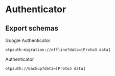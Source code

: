 # Authenticator


## Export schemas

Google Authenticator

```
otpauth-migration://offline?data=[Proto3 data]
```

Authenticator

```
otpauth://backup?data=[Proto3 data]
```